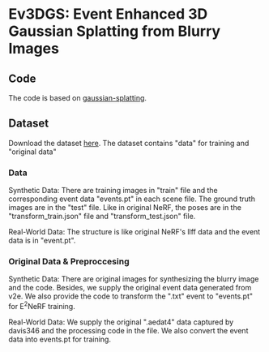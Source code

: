 # Ev3DGS: Event Enhanced 3D Gaussian Splatting from Blurry Images

## Code
The code is based on [gaussian-splatting](https://github.com/graphdeco-inria/gaussian-splatting).


## Dataset
Download the dataset [here](https://drive.google.com/drive/folders/1XhOEp4UdLL7EnDNyWdxxX8aRvzF53fWo?usp=sharing).
The dataset contains "data" for training and "original data"

### Data
Synthetic Data: There are training images in "train" file and the corresponding event data "events.pt" in each scene file. The ground truth images are in the "test" file. Like in original NeRF, the poses are in the "transform_train.json" file and "transform_test.json" file.

Real-World Data: The structure is like original NeRF's llff data and the event data is in "event.pt". 

### Original Data & Preproccesing
Synthetic Data: There are original images for synthesizing the blurry image and the code. Besides, we supply the original event data generated from v2e. We also provide the code to transform the ".txt" event to "events.pt" for E<sup>2</sup>NeRF training.

Real-World Data: We supply the original ".aedat4" data captured by davis346 and the processing code in the file. We also convert the event data into events.pt for training. 
